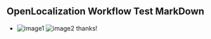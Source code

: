 ## OpenLocalization Workflow Test MarkDown
* ![image1](.\cb719d10-7dc7-4867-8431-0f91ed9ba3b6.PNG)   ![image2](.\6e6ead66-60cb-49c6-af08-f51cc0dd6368.png) 
thanks!